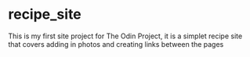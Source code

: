 # recipe_site
This is my first site project for The Odin Project, it is a simplet recipe site that covers adding in photos and creating links between the pages
